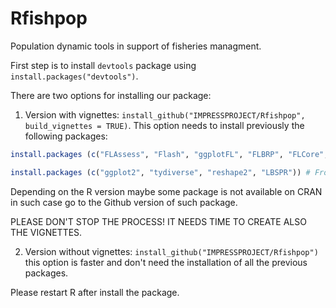 # Rfishpop
Population dynamic tools in support of fisheries managment.

First step is to install `devtools` package using `install.packages("devtools")`. 


There are two options for installing our package:

1. Version with vignettes: `install_github("IMPRESSPROJECT/Rfishpop", build_vignettes = TRUE)`. This option needs to install previously the following packages:

```r
install.packages (c("FLAssess", "Flash", "ggplotFL", "FLBRP", "FLCore", repos = http://flr-project.org/R)) # From FLR project

install.packages (c("ggplot2", "tydiverse", "reshape2", "LBSPR")) # From CRAN
```


Depending on the R version maybe some package is not available on CRAN in such case
go to the Github version of such package.

PLEASE DON'T STOP THE PROCESS! IT NEEDS TIME TO CREATE ALSO THE VIGNETTES.

2. Version without vignettes: `install_github("IMPRESSPROJECT/Rfishpop")` this option is faster and don't need the installation of all the previous packages.


Please restart R after install the package.
